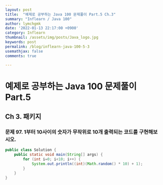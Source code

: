 ```yaml
---
layout: post
title:  "예제로 공부하는 Java 100 문제풀이 Part.5 Ch.3"
summary: "Inflearn / Java 100"
author: lymchgmk
date: '2022-01-13 22:17:00 +0900'
category: Inflearn
thumbnail: /assets/img/posts/Java_logo.jpg
keywords: post
permalink: /blog/inflearn-java-100-5-3
usemathjax: false
comments: true

---
```


# 예제로 공부하는 Java 100 문제풀이 Part.5

## Ch 3. 패키지

### 문제 97. 1부터 10사이의 숫자가 무작위로 10개 출력되는 코드를 구현해보시오.

```Java
public class Solution {
    public static void main(String[] args) {
        for (int i=0; i<10; i++) {
            System.out.println((int)(Math.random() * 10) + 1);
        }
    }
}
```

